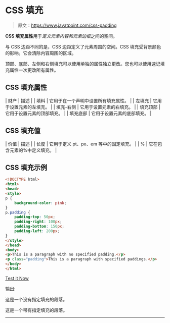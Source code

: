 # CSS 填充

> 原文：<https://www.javatpoint.com/css-padding>

**CSS 填充属性**用于*定义元素内容和元素边框*之间的空间。

与 CSS 边距不同的是，CSS 边距定义了元素周围的空间。CSS 填充受背景颜色的影响。它会清除内容周围的区域。

顶部、底部、左侧和右侧填充可以使用单独的属性独立更改。您也可以使用速记填充属性一次更改所有属性。

## CSS 填充属性

| 财产 | 描述 |
| 填料 | 它用于在一个声明中设置所有填充属性。 |
| 左填充 | 它用于设置元素的左填充。 |
| 填充-右侧 | 它用于设置元素的右填充。 |
| 填充顶部 | 它用于设置元素的顶部填充。 |
| 填充底部 | 它用于设置元素的底部填充。 |

## CSS 填充值

| 价值 | 描述 |
| 长度 | 它用于定义 pt、px、em 等中的固定填充。 |
| % | 它在包含元素的%中定义填充。 |

## CSS 填充示例

```html
<!DOCTYPE html>
<html>
<head>
<style>
p {
    background-color: pink;
}
p.padding {
    padding-top: 50px;
    padding-right: 100px;
    padding-bottom: 150px;
    padding-left: 200px;
}
</style>
</head>
<body>
<p>This is a paragraph with no specified padding.</p>
<p class="padding">This is a paragraph with specified paddings.</p>
</body>
</html>

```

[Test it Now](https://www.javatpoint.com/oprweb/test.jsp?filename=csspadding1)

输出:

这是一个没有指定填充的段落。

这是一个带有指定填充的段落。

* * *